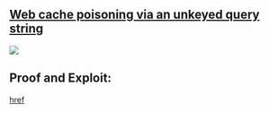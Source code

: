 ## [Web cache poisoning via an unkeyed query string](https://portswigger.net/web-security/web-cache-poisoning/exploiting-implementation-flaws/lab-web-cache-poisoning-unkeyed-query)

![](https://github.com/nu11secur1ty/PortSwigger-Web-Security-Academy/blob/main/Web-cache-poisoning/Web-cache-poisoning-via-an-unkeyed-query-string/Docs/Screenshot%202022-05-28%20093116.png)

## Proof and Exploit:
[href](https://streamable.com/fno7c7)
